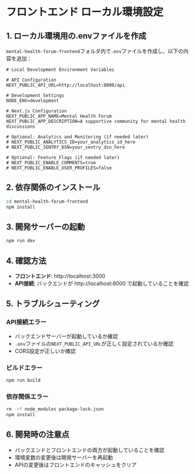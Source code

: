 # フロントエンド ローカル環境設定

## 1. ローカル環境用の.envファイルを作成

`mental-health-forum-frontend`フォルダ内で`.env`ファイルを作成し、以下の内容を追加：

```env
# Local Development Environment Variables

# API Configuration
NEXT_PUBLIC_API_URL=http://localhost:8000/api

# Development Settings
NODE_ENV=development

# Next.js Configuration
NEXT_PUBLIC_APP_NAME=Mental Health Forum
NEXT_PUBLIC_APP_DESCRIPTION=A supportive community for mental health discussions

# Optional: Analytics and Monitoring (if needed later)
# NEXT_PUBLIC_ANALYTICS_ID=your_analytics_id_here
# NEXT_PUBLIC_SENTRY_DSN=your_sentry_dsn_here

# Optional: Feature Flags (if needed later)
# NEXT_PUBLIC_ENABLE_COMMENTS=true
# NEXT_PUBLIC_ENABLE_USER_PROFILES=false
```

## 2. 依存関係のインストール

```bash
cd mental-health-forum-frontend
npm install
```

## 3. 開発サーバーの起動

```bash
npm run dev
```

## 4. 確認方法

- **フロントエンド**: http://localhost:3000
- **API接続**: バックエンドが http://localhost:8000 で起動していることを確認

## 5. トラブルシューティング

### API接続エラー
- バックエンドサーバーが起動しているか確認
- `.env`ファイルの`NEXT_PUBLIC_API_URL`が正しく設定されているか確認
- CORS設定が正しいか確認

### ビルドエラー
```bash
npm run build
```

### 依存関係エラー
```bash
rm -rf node_modules package-lock.json
npm install
```

## 6. 開発時の注意点

- バックエンドとフロントエンドの両方が起動していることを確認
- 環境変数の変更後は開発サーバーを再起動
- APIの変更後はフロントエンドのキャッシュをクリア 
